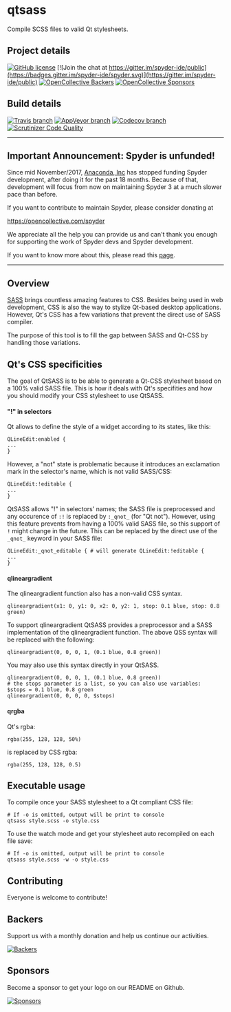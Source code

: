 # qtsass
Compile SCSS files to valid Qt stylesheets.

## Project details

[![GitHub license](https://img.shields.io/github/license/spyder-ide/qtsass.svg)](https://github.com/spyder-ide/qtsass/blob/master/LICENSE.txt)
[![Join the chat at https://gitter.im/spyder-ide/public](https://badges.gitter.im/spyder-ide/spyder.svg)](https://gitter.im/spyder-ide/public)
[![OpenCollective Backers](https://opencollective.com/spyder/backers/badge.svg?color=blue)](#backers)
[![OpenCollective Sponsors](https://opencollective.com/spyder/sponsors/badge.svg?color=blue)](#sponsors)

## Build details

[![Travis branch](https://img.shields.io/travis/spyder-ide/qtsass/master.svg)](https://travis-ci.org/spyder-ide/qtsass)
[![AppVeyor branch](https://img.shields.io/appveyor/ci/spyder-ide/qtsass/master.svg)](https://ci.appveyor.com/project/spyder-ide/qtsass)
[![Codecov branch](https://img.shields.io/codecov/c/github/spyder-ide/qtsass/master.svg)](https://codecov.io/gh/spyder-ide/qtsass)
[![Scrutinizer Code Quality](https://scrutinizer-ci.com/g/spyder-ide/qtsass/badges/quality-score.png?b=master)](https://scrutinizer-ci.com/g/spyder-ide/qtsass/?branch=master)

----

## Important Announcement: Spyder is unfunded!

Since mid November/2017, [Anaconda, Inc](https://www.anaconda.com/) has
stopped funding Spyder development, after doing it for the past 18
months. Because of that, development will focus from now on maintaining
Spyder 3 at a much slower pace than before.

If you want to contribute to maintain Spyder, please consider donating at

https://opencollective.com/spyder

We appreciate all the help you can provide us and can't thank you enough for
supporting the work of Spyder devs and Spyder development.

If you want to know more about this, please read this
[page](https://github.com/spyder-ide/spyder/wiki/Anaconda-stopped-funding-Spyder).

----

## Overview

[SASS](http://sass-lang.com/) brings countless amazing features to CSS.
Besides being used in web development, CSS is also the way to stylize Qt-based desktop applications.
However, Qt's CSS has a few variations that prevent the direct use of SASS compiler.

The purpose of this tool is to fill the gap between SASS and Qt-CSS by handling those variations.

## Qt's CSS specificities

The goal of QtSASS is to be able to generate a Qt-CSS stylesheet based on a 100% valid SASS file.
This is how it deals with Qt's specifities and how you should modify your CSS stylesheet to use QtSASS.

#### "!" in selectors
Qt allows to define the style of a widget according to its states, like this:
```
QLineEdit:enabled {
...
}
```
However, a "not" state is problematic because it introduces an exclamation mark in the selector's name, which is not valid SASS/CSS:
```
QLineEdit:!editable {
...
}
```
QtSASS allows "!" in selectors' names; the SASS file is preprocessed and any occurence of `:!` is replaced by `:_qnot_` (for "Qt not"). 
However, using this feature prevents from having a 100% valid SASS file, so this support of `!` might change in the future.
This can be replaced by the direct use of the `_qnot_` keyword in your SASS file:
```
QLineEdit:_qnot_editable { # will generate QLineEdit:!editable {
...
}
```

#### qlineargradient
The qlineargradient function also has a non-valid CSS syntax.
```
qlineargradient(x1: 0, y1: 0, x2: 0, y2: 1, stop: 0.1 blue, stop: 0.8 green)
```
To support qlineargradient QtSASS provides a preprocessor and a SASS implementation of the qlineargradient function. The above QSS syntax will be replaced with the following:
```
qlineargradient(0, 0, 0, 1, (0.1 blue, 0.8 green))
```
You may also use this syntax directly in your QtSASS.
```
qlineargradient(0, 0, 0, 1, (0.1 blue, 0.8 green))
# the stops parameter is a list, so you can also use variables:
$stops = 0.1 blue, 0.8 green
qlineargradient(0, 0, 0, 0, $stops)
```

#### qrgba
Qt's rgba:
```
rgba(255, 128, 128, 50%)
```
is replaced by CSS rgba:
```
rgba(255, 128, 128, 0.5)
```

## Executable usage

To compile once your SASS stylesheet to a Qt compliant CSS file:
```
# If -o is omitted, output will be print to console
qtsass style.scss -o style.css
```
To use the watch mode and get your stylesheet auto recompiled on each file save:
```
# If -o is omitted, output will be print to console
qtsass style.scss -w -o style.css
```

## Contributing

Everyone is welcome to contribute!


## Backers

Support us with a monthly donation and help us continue our activities.

[![Backers](https://opencollective.com/spyder/backers.svg)](https://opencollective.com/spyder#support)


## Sponsors

Become a sponsor to get your logo on our README on Github.

[![Sponsors](https://opencollective.com/spyder/sponsors.svg)](https://opencollective.com/spyder#support)
